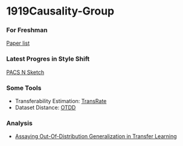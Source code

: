 # 1919Causality-Group

### For Freshman
[Paper list](https://github.com/Lu-Tan/1919Causality-Group/blob/main/For%20Freshman.md)

### Latest Progres in Style Shift
[PACS N Sketch](https://github.com/Lu-Tan/1919Causality-Group/blob/main/Style_shift.md)

### Some Tools
- Transferability Estimation: [TransRate](https://github.com/Lu-Tan/1919Causality-Group/blob/main/TransRate.md)
- Dataset Distance: [OTDD](https://github.com/Lu-Tan/1919Causality-Group/blob/main/OTDD.md)

### Analysis
- [Assaying Out-Of-Distribution Generalization in Transfer Learning](https://github.com/Lu-Tan/1919Causality-Group/blob/main/Assaying%20Out-Of-Distribution%20Generalization%20in%20Transfer%20Learning.md)
